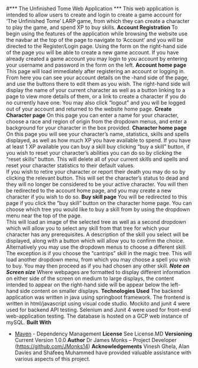 #*** The Unfinished Tome Web Application ***
This web application is intended to allow users to create and login to create a game account for ‘The Unfinished Tome’ LARP game, 
from which they can create a character to play the game, and spend XP to buy skills.
**Account Registration**
To begin using the features of the application while browsing the website use the navbar at the top of the page to navigate to ‘Account’ 
and you will be directed to the Register/Login page. 
Using the form on the right-hand side of the page you will be able to create a new game account. 
If you have already created a game account you may login to you account by entering your username and password in the form on the left.
**Account home page**
This page will load immediately after registering an account or logging in. 
From here you can see your account details on the -hand side of the page, and use the buttons there to edit them as you wish. 
The right-hand side will display the name of your current character as well as a button linking to a page to view more details of them, 
or a link to create a character if you do no currently have one. 
You may also click “logout” and you will be logged out of your account and returned to the website home page.
**Create Character page**
On this page you can enter a name for your character, choose a race and region of origin from the dropdown menus,
 and enter a background for your character in the box provided.
**Character home page**
On this page you will see your character’s name, statistics, skills and spells displayed, as well as how much XP you have available to spend. 
If you have at least 1 XP available you can buy a skill buy clicking “buy a skill” button, 
if you wish to reset your character’s abilities you can do so by clicking the “reset skills” button. 
This will delete all of your current skills and spells and reset your character statistics to their default values.  
If you wish to retire your character or report their death you may do so by clicking the relevant button. 
This will set the character’s status to dead and they will no longer be considered to be your active character. 
You will then be redirected to the account home page, and you may create a new character if you wish to do so.
**Buy skill page**
You will be redirected to this page if you click the “buy skill” button on the character home page. 
You can choose which tree you would like to buy a skill from by using the dropdown menu near the top of the page.  
This will load an image of the selected tree as well as a second dropdown which will allow you to select any skill from that tree for 
which your character has any prerequisites. A description of the skill you select will be displayed, 
along with a button which will allow you to confirm the choice. Alternatively you may use the dropdown menus to choose a different skill. 
The exception is if you choose the “cantrips” skill in the magic tree. This will load another dropdown menu, 
from which you may choose a spell you wish to buy. You may then proceed as if you had chosen any other skill.
***Note on Screen size***
Where webpages are formatted to display different information on either side of the screen on medium to large displays, 
the content intended to appear on the right-hand side will be appear below the left-hand side content on smaller displays.
**Technologies Used**
The backend application was written in java using springboot framework. The frontend is written in html/javascript using visual code studio.
 Mockito and junit 4 were used for backend API testing. Selenium and Junit 4 were used for front-end web-application testing. 
The database is hosted on a GCP web instance of mySQL.
**Built With**
* [Maven](https://maven.apache.org/) - Dependency Management
**License**
See License.MD
**Versioning**
Current Version 1.0.0
**Author**
Dr James Monks – Project Developer (https://github.com/JMonks14)
**Acknowledgements**
Vinesh Ghela, Alan Davies and Shafeeq Muhammed have provided valuable assistance with various aspects of this project. 
